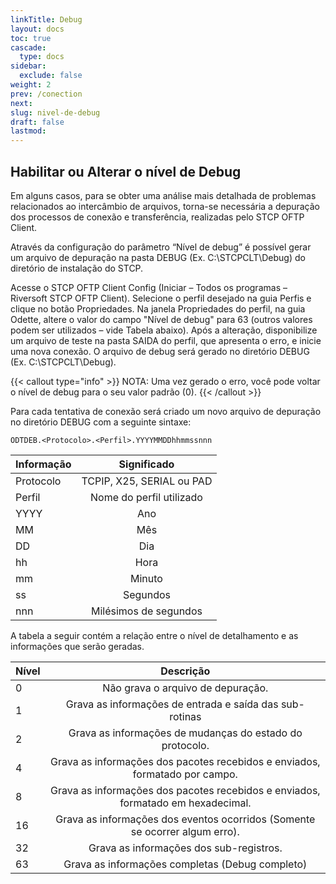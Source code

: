 ```yaml
---
linkTitle: Debug
layout: docs
toc: true
cascade:
  type: docs
sidebar:
  exclude: false
weight: 2
prev: /conection
next:
slug: nivel-de-debug
draft: false
lastmod:
---
```

## Habilitar ou Alterar o nível de Debug

Em alguns casos, para se obter uma análise mais detalhada de problemas relacionados ao intercâmbio de arquivos, torna-se necessária a depuração dos processos de conexão e transferência, realizadas pelo STCP
OFTP Client.

Através da configuração do parâmetro “Nível de debug” é possível gerar um arquivo de depuração na pasta DEBUG (Ex. C:\STCPCLT\Debug) do diretório de instalação do STCP.

Acesse o STCP OFTP Client Config (Iniciar – Todos os programas – Riversoft STCP OFTP Client). Selecione o perfil desejado na guia Perfis e clique no botão Propriedades. Na janela Propriedades do perfil, na guia Odette, altere o valor do campo "Nível de debug" para 63 (outros valores podem ser utilizados – vide Tabela abaixo). Após a alteração, disponibilize um arquivo de teste na pasta SAIDA do perfil, que apresenta o erro, e inicie uma nova conexão. O arquivo de debug será gerado no diretório DEBUG (Ex. C:\STCPCLT\Debug).


{{< callout type="info" >}}
  NOTA: Uma vez gerado o erro, você pode voltar o nível de debug para o seu
  valor padrão (0).
{{< /callout >}}


Para cada tentativa de conexão será criado um novo arquivo de depuração no diretório DEBUG com a seguinte sintaxe:

```
ODTDEB.<Protocolo>.<Perfil>.YYYYMMDDhhmmssnnn
```

| Informação |        Significado        |
| :--------- | :-----------------------: |
| Protocolo  | TCPIP, X25, SERIAL ou PAD |
| Perfil     | Nome do perfil utilizado  |
| YYYY       |            Ano            |
| MM         |            Mês            |
| DD         |            Dia            |
| hh         |           Hora            |
| mm         |          Minuto           |
| ss         |         Segundos          |
| nnn        |   Milésimos de segundos   |

A tabela a seguir contém a relação entre o nível de detalhamento e as informações que serão geradas.

| Nível |                                    Descrição                                     |
| :---- | :------------------------------------------------------------------------------: |
| 0     |                        Não grava o arquivo de depuração.                         |
| 1     |             Grava as informações de entrada e saída das sub-rotinas              |
| 2     |             Grava as informações de mudanças do estado do protocolo.             |
| 4     |   Grava as informações dos pacotes recebidos e enviados, formatado por campo.    |
| 8     | Grava as informações dos pacotes recebidos e enviados, formatado em hexadecimal. |
| 16    |   Grava as informações dos eventos ocorridos (Somente se ocorrer algum erro).    |
| 32    |                     Grava as informações dos sub-registros.                      |
| 63    |                 Grava as informações completas (Debug completo)                  |

